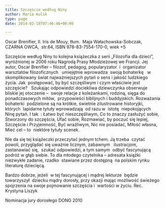 ```yaml
---
title: Szczęście według Niny
author: Maria Kulik
type: page
date: 2014-02-18T07:46:46+00:00

---
```

Oscar Brenifier, Il. Iris de Mouy, tłum.  Maja Wałachowska-Sobczak, CZARNA OWCA,  str.64, ISBN 978-83-7554-170-0, wiek +5

Szczęście według Niny to kolejna książeczka z serii „Filozofia dla dzieci”,   wyróżnionej w 2006 roku Nagrodą Prasy Młodzieżowej we Francji. Jej autor, Oscar Brenifier – filozof, pedagog, popularyzator  i  organizator warsztatów filozoficznych   umiejętnie wprowadza  swoją bohaterkę   w skomplikowany świat najważniejszych pytań o sens i jakość ludzkiego  życia. Jak  postępować, by być szczęśliwym i czym właściwie jest szczęście?   Szukając odpowiedzi dociekliwa dziewczynka obserwuje bliskie jej otoczenie –  swoje relacje z koleżankami, rodziną, sięga do  ponadczasowych mitów,  przypowieści biblijnych i buddyjskich. Rozważania bohaterki  podzielone są na krótkie, świetnie zilustrowane historyjki, których  lapidarne tytuły wprowadzają  od razu w  istotę  niepokojących Ninę pytań. I tak  : Łatwo być nieszczęśliwym, Co to znaczy zasłużyć sobie, Stworzony do szczęścia, Ufać sobie, Rozmawiać, by poczuć się lepiej, Szczęście i Przyjemność, Być wrażliwym, Nic nie posiadać, Miłość własna, Mieć cel – to  niektóre tytuły scenek.

Nie da się tej książeczki przeczytać jednym tchem. Ją trzeba  czytać powoli, przyglądać się uważnie licznym, zabawnym   ilustracjom, zastanawiać się,  szukać odpowiedzi, a tym samym  odbyć fascynującą podróż w głąb siebie. To dla młodego czytelnika &#8211; adresata książki niezwykłe zadanie, rzadko  stawiane przez dostępną  na polskim rynku literaturę dziecięcą.

Bardzo dobrze, jeżeli  w tej fascynującej i mądrej lekturze  będzie   towarzyszył  dziecku mądry dorosły, przy okazji mając możliwość świeżego spojrzenia na swoje pojmowanie szczęścia i  wartości w życiu. Rec. Krystyna Liszyk

Nominacja jury dorosłego DONG 2010